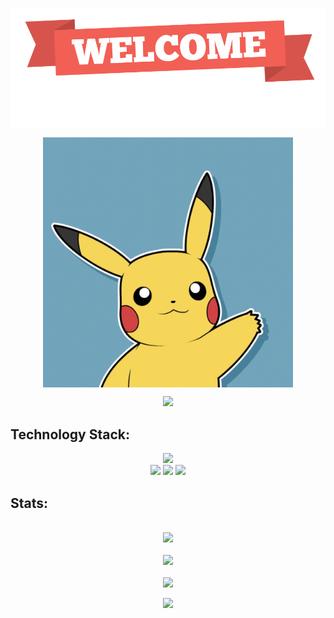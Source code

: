 <p align="center">
  <img src="https://github.com/axlrott/axlrott/blob/main/assets/welcome-profile.png">
</p>

<p align="center">
  <kbd>
    <img align="center" alt="waving" width="400" src="https://github.com/axlrott/axlrott/blob/main/assets/hello-pikachu.gif">
  </kbd>
</p>

<p align = "center">
 <img src="https://komarev.com/ghpvc/?username=Axl-91&color=blueviolet">
</p> 


<h2 align="left">Technology Stack: </h2>

<div align="center">
	<a href="https://skillicons.dev">
	  <img src="https://skillicons.dev/icons?i=elixir,rust,go,c,cpp,java,laravel,py,latex,md,postgres,github,docker,linux,vscode" />
	</a>
	<br>
	<a href="https://zen-browser.app/"><img width="55" src="https://zen-browser.app/_astro/app-icon.B4cquOFH_TcmbB.webp" /></a>
	<a href="https://helix-editor.com/"><img width="55" src="https://avatars.githubusercontent.com/u/66235900?s=200&v=4" /></a>
	<a href="https://zellij.dev/"><img width="55" src="https://zellij.dev/img/logo.png" /></a>
</div>

<h2 align="left">Stats: </h2>

<p align="center">
  </br>
  
  <a href="https://git.io/streak-stats">
    <img src=https://streak-stats.demolab.com/?user=Axl-91&&theme=tokyonight&card_width=495&count_private=true />
  </a>
   
  </br>
  </br>
  
  <a href="https://github.com/anuraghazra/github-readme-stats">
    <img src=https://github-readme-stats-git-masterrstaa-rickstaa.vercel.app/api/top-langs/?username=Axl-91&card_width=495&theme=tokyonight&hide=html,css,Makefile&count_private=true />
  
  </br>
  </br>

  <a href="https://github.com/anuraghazra/github-readme-stats">
    <img src=https://github-readme-stats-git-masterrstaa-rickstaa.vercel.app/api?username=Axl-91&show_icons=true&theme=tokyonight&card_width=495&rank_icon=github&count_private=true />
  </a>
    
</p>


<div align="center">
  <img src="https://leetcard.jacoblin.cool/AxlRott"/>
</div>
